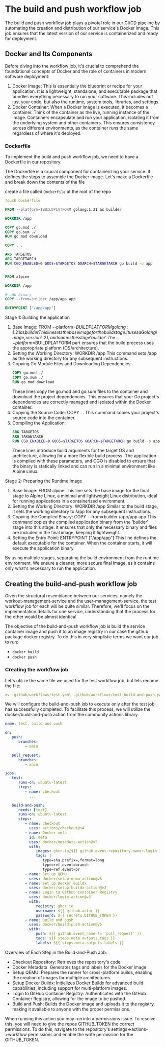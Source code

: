 # The build and push workflow job
The build and push workflow job plays a pivotal role in our CI/CD pipeline by automating the creation and distribution of our service's Docker image. This job ensures that the latest version of our service is containerized and ready for deployment.

## Docker and Its Components
Before diving into the workflow job, it's crucial to comprehend the foundational concepts of Docker and the role of containers in modern software deployment:

1. Docker Image: This is essentially the blueprint or recipe for your application. It is a lightweight, standalone, and executable package that bundles everything necessary to run your software. This includes not just your code, but also the runtime, system tools, libraries, and settings.
2. Docker Container: When a Docker image is executed, it becomes a container. Think of the container as the live, running instance of the image. Containers encapsulate and run your application, isolating it from the underlying system and other containers. This ensures consistency across different environments, as the container runs the same regardless of where it's deployed.

### Dockerfile
To implement the build and push workflow job, we need to have a Dockerfile in our repository.

The Dockerfile is a crucial component for containerizing your service. It defines the steps to assemble the Docker image. Let's make a Dockerfile and break down the contents of the file

create a file called `Dockerfile` at the root of the repo

```yaml
touch Dockerfile
```

```Dockerfile
FROM --platform=$BUILDPLATFORM golang:1.21 as builder

WORKDIR /app

COPY go.mod ./
COPY go.sum ./
RUN go mod download

COPY . .

ARG TARGETOS
ARG TARGETARCH
RUN CGO_ENABLED=0 GOOS=$TARGETOS GOARCH=$TARGETARCH go build -o app


FROM alpine

WORKDIR /app

# add binary
COPY --from=builder /app/app app

ENTRYPOINT ["/app/app"]
```

Stage 1: Building the application
1. Base Image: FROM --platform=$BUILDPLATFORM golang:1.21 as builder
   This line sets the base image for the build stage. It uses a Golang image, version 1.21, and names this stage 'builder'. The --platform=$BUILDPLATFORM part ensures that the build process uses the appropriate platform (OS/architecture).
2. Setting the Working Directory: WORKDIR /app
   This command sets /app as the working directory for any subsequent instructions.
3. Copying Go Module Files and Downloading Dependencies:
   ```Dockerfile
   COPY go.mod ./
   COPY go.sum ./
   RUN go mod download
   ```
   These lines copy the go.mod and go.sum files to the container and download the project dependencies. This ensures that your Go project's dependencies are correctly managed and isolated within the Docker container.
4. Copying the Source Code: COPY . .
   This command copies your project's source code into the container.
5. Compiling the Application:
   ```Dockerfile
   ARG TARGETOS
   ARG TARGETARCH
   RUN CGO_ENABLED=0 GOOS=$TARGETOS GOARCH=$TARGETARCH go build -o app
   ```
   These lines introduce build arguments for the target OS and architecture, allowing for a more flexible build process. The application is compiled with these parameters, and CGO is disabled to ensure that the binary is statically linked and can run in a minimal environment like Alpine Linux.

Stage 2: Preparing the Runtime Image
1. Base Image: FROM alpine
   This line sets the base image for the final stage to Alpine Linux, a minimal and lightweight Linux distribution, ideal for running applications in a containerized environment.
2. Setting the Working Directory: WORKDIR /app
   Similar to the build stage, it sets the working directory to /app for any subsequent instructions.
3. Copying the Compiled Binary: COPY --from=builder /app/app app
   This command copies the compiled application binary from the 'builder' stage into this stage. It ensures that only the necessary binary and files are included in the final image, keeping it lightweight.
4. Setting the Entry Point: ENTRYPOINT ["/app/app"]
   This line defines the default executable for the container. When the container starts, it will execute the application binary.

By using multiple stages, separating the build environment from the runtime environment. We ensure a cleaner, more secure final image, as it contains only what's necessary to run the application.

## Creating the build-and-push workflow job
Given the structural resemblance between our services, namely the workout-management-service and the user-management-service, the test workflow job for each will be quite similar. Therefore, we'll focus on the implementation details for one service, understanding that the process for the other would be almost identical.

The objective of the build-and-push workflow job is build the service container image and push it to an image registry in our case the github package docker registry. To do this in very simplistic terms we want our job to run:
- `docker build`
- `docker push`

### Creating the workflow job

Let's utilize the same file we used for the test workflow job, but lets rename the file:

```yaml
mv .github/workflows/test.yaml .github/workflows/test-build-and-push.yaml
```

We will configure the build-and-push job to execute only after the test job has successfully completed. To facilitate this process, we will utilize the docker/build-and-push action from the community actions library.

```yaml
name: test, build and push

on:
   push:
      branches:
         - main

   pull_request:
      branches:
         - main

jobs:
   test:
      runs-on: ubuntu-latest
      steps:
         - name: checkout
           ...

   build-and-push:
      needs: [test]
      runs-on: ubuntu-latest
      steps:
         - name: checkout
           uses: actions/checkout@v4
         - name: Docker meta
           id: meta
           uses: docker/metadata-action@v5
           with:
              images: ghcr.io/${{ github.event.repository.owner.login }}/${{ github.event.repository.name }}
              tags: |
                 type=sha,prefix=,format=long
                 type=ref,event=branch
                 type=ref,event=pr
         - name: Set up QEMU
           uses: docker/setup-qemu-action@v3
         - name: Set up Docker Buildx
           uses: docker/setup-buildx-action@v3
         - name: Login to Github Container Registry
           uses: docker/login-action@v3
           with:
              registry: ghcr.io
              username: ${{ github.actor }}
              password: ${{ secrets.GITHUB_TOKEN }}
         - name: Build and push
           uses: docker/build-push-action@v5
           with:
              push: ${{ github.event_name != 'pull_request' }}
              tags: ${{ steps.meta.outputs.tags }}
              labels: ${{ steps.meta.outputs.labels }}

```

Overview of Each Step in the Build-and-Push Job:
- Checkout Repository: Retrieves the repository's code
- Docker Metadata: Generates tags and labels for the Docker image
- Setup QEMU: Prepares the runner for cross-platform builds, enabling the creation of images for multiple architectures.
- Setup Docker Buildx: Initializes Docker Buildx for advanced build capabilities, including support for multi-platform images.
- Login to GitHub Container Registry: Authenticates with the GitHub Container Registry, allowing for the image to be pushed.
- Build and Push: Builds the Docker image and uploads it to the registry, making it available to anyone with the proper permissions.

When running this action you may run into a permissions issue. To resolve this, you will need to give the repos GITHUB_TOKEN the correct permissions. To do this, navigate to the repository's settings->actions->workflow permissions and enable the write permission for the GITHUB_TOKEN.

